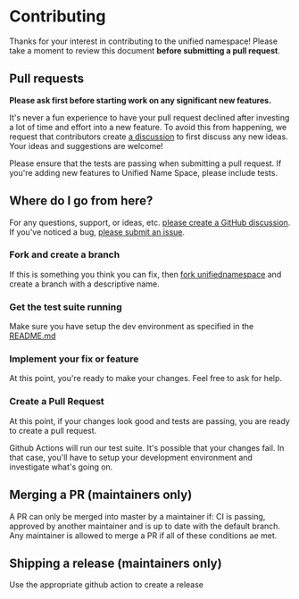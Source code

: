 # Contributing

Thanks for your interest in contributing to the unified namespace! Please take a moment to review this document **before submitting a pull request**.

## Pull requests

**Please ask first before starting work on any significant new features.**

It's never a fun experience to have your pull request declined after investing a lot of time and effort into a new feature. To avoid this from happening, we request that contributors create [a discussion]([https://github.com/mkashwin/unifiednamespace/discussions/new?category=ideas) to first discuss any new ideas. Your ideas and suggestions are welcome!

Please ensure that the tests are passing when submitting a pull request. If you're adding new features to Unified Name Space, please include tests.

## Where do I go from here?

For any questions, support, or ideas, etc. [please create a GitHub discussion](https://github.com/mkashwin/unifiednamespace/discussions/new). If you've noticed a bug, [please submit an issue](https://github.com/mkashwin/unifiednamespace/issues/new?template=bug_report.md).

### Fork and create a branch

If this is something you think you can fix, then [fork unifiednamespace](https://github.com/mkashwin/unifiednamespace/fork) and create
a branch with a descriptive name.

### Get the test suite running

Make sure you have setup the dev environment as specified in the [README.md](./README.md#setting-up-the-development-environment)

### Implement your fix or feature

At this point, you're ready to make your changes. Feel free to ask for help.

### Create a Pull Request

At this point, if your changes look good and tests are passing, you are ready to create a pull request.

Github Actions will run our test suite. It's possible that your changes fail. In that case, you'll have to setup your development
environment and investigate what's going on.

## Merging a PR (maintainers only)

A PR can only be merged into master by a maintainer if: CI is passing, approved by another maintainer and is up to date with the default branch. Any maintainer is allowed to merge a PR if all of these conditions ae met.

## Shipping a release (maintainers only)

Use the appropriate github action to create a release 
